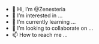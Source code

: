 - 👋 Hi, I’m @Zenesteria
- 👀 I’m interested in ...
- 🌱 I’m currently learning ...
- 💞️ I’m looking to collaborate on ...
- 📫 How to reach me ...

<!---
Zenesteria/Zenesteria is a ✨ special ✨ repository because its `README.md` (this file) appears on your GitHub profile.
You can click the Preview link to take a look at your changes.
--->
